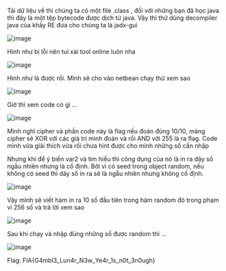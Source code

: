 Tải dữ liệu về thì chúng ta có một file .class , đối với những bạn đã học java thì đây là một tệp bytecode được dịch từ java. Vậy thì thử dùng decompiler java của khầy RE đưa cho chúng ta là jadx-gui

![image](https://github.com/user-attachments/assets/bf0d9e12-565e-433e-967f-592d43176d5e)

Hình như bị lỗi nên tui xài tool online luôn nha

![image](https://github.com/user-attachments/assets/ac288820-d147-4daf-84eb-5ff1e74aa696)

Hình như là được rồi. Mình sẽ cho vào netbean chạy thử xem sao

![image](https://github.com/user-attachments/assets/68ea3b72-920a-4cf8-9e4b-769bd2f0c940)

Giờ thì xem code có gì ...

![image](https://github.com/user-attachments/assets/817c85c4-1271-45c2-9959-c9005c45873c)

Mình nghĩ cipher và phần code này là flag nếu đoán đúng 10/10, mảng cipher sẽ XOR với các giá trị mình đoán và rồi AND với 255 là ra flag. Code mình vừa giải thích vừa rồi chưa hint được cho mình những số cần nhập

Nhưng khi để ý biến var2 và tìm hiểu thì công dụng của nó là in ra dãy số ngẫu nhiên nhưng là cố định. Bởi vì có seed trong object random, nếu không có seed thì dãy số in ra sẽ là ngẫu nhiên nhưng không cố định.

![image](https://github.com/user-attachments/assets/af69c5cc-27e1-406a-94fe-9643493ab40c)

Vậy mình sẽ viết hàm in ra 10 số đầu tiên trong hàm random đó trong phạm vi 256 số và trả lời xem sao

![image](https://github.com/user-attachments/assets/bc6bf255-6ef2-4a41-b27f-6fe3fcb73a05)

Sau khi chạy và nhập đúng những số được random thì ...

![image](https://github.com/user-attachments/assets/209df463-e48a-4c8e-9989-ae225dc7112d)

Flag: FIA{G4mbl3_Lun4r_N3w_Ye4r_1s_n0t_3n0ugh}

